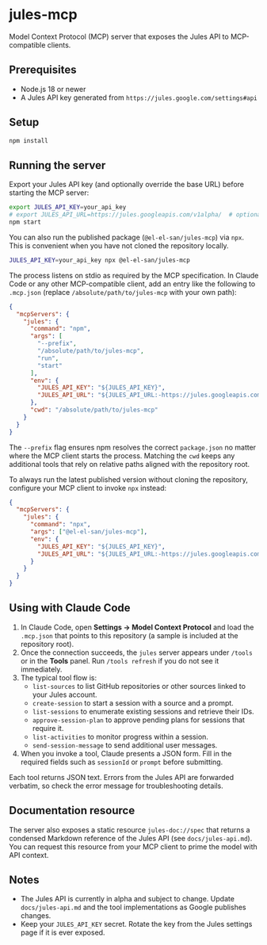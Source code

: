 # jules-mcp

Model Context Protocol (MCP) server that exposes the Jules API to MCP-compatible clients.

## Prerequisites
- Node.js 18 or newer
- A Jules API key generated from `https://jules.google.com/settings#api`

## Setup
```bash
npm install
```

## Running the server
Export your Jules API key (and optionally override the base URL) before starting the MCP server:

```bash
export JULES_API_KEY=your_api_key
# export JULES_API_URL=https://jules.googleapis.com/v1alpha/  # optional override
npm start
```

You can also run the published package (`@el-el-san/jules-mcp`) via `npx`. This is convenient when you have not cloned the repository locally.

```bash
JULES_API_KEY=your_api_key npx @el-el-san/jules-mcp
```

The process listens on stdio as required by the MCP specification. In Claude Code or any other MCP-compatible client, add an entry like the following to `.mcp.json` (replace `/absolute/path/to/jules-mcp` with your own path):

```json
{
  "mcpServers": {
    "jules": {
      "command": "npm",
      "args": [
        "--prefix",
        "/absolute/path/to/jules-mcp",
        "run",
        "start"
      ],
      "env": {
        "JULES_API_KEY": "${JULES_API_KEY}",
        "JULES_API_URL": "${JULES_API_URL:-https://jules.googleapis.com/v1alpha/}"
      },
      "cwd": "/absolute/path/to/jules-mcp"
    }
  }
}
```

The `--prefix` flag ensures npm resolves the correct `package.json` no matter where the MCP client starts the process. Matching the `cwd` keeps any additional tools that rely on relative paths aligned with the repository root.

To always run the latest published version without cloning the repository, configure your MCP client to invoke `npx` instead:

```json
{
  "mcpServers": {
    "jules": {
      "command": "npx",
      "args": ["@el-el-san/jules-mcp"],
      "env": {
        "JULES_API_KEY": "${JULES_API_KEY}",
        "JULES_API_URL": "${JULES_API_URL:-https://jules.googleapis.com/v1alpha/}"
      }
    }
  }
}
```

## Using with Claude Code
1. In Claude Code, open **Settings → Model Context Protocol** and load the `.mcp.json` that points to this repository (a sample is included at the repository root).
2. Once the connection succeeds, the `jules` server appears under `/tools` or in the **Tools** panel. Run `/tools refresh` if you do not see it immediately.
3. The typical tool flow is:
   - `list-sources` to list GitHub repositories or other sources linked to your Jules account.
   - `create-session` to start a session with a source and a prompt.
   - `list-sessions` to enumerate existing sessions and retrieve their IDs.
   - `approve-session-plan` to approve pending plans for sessions that require it.
   - `list-activities` to monitor progress within a session.
   - `send-session-message` to send additional user messages.
4. When you invoke a tool, Claude presents a JSON form. Fill in the required fields such as `sessionId` or `prompt` before submitting.

Each tool returns JSON text. Errors from the Jules API are forwarded verbatim, so check the error message for troubleshooting details.

## Documentation resource
The server also exposes a static resource `jules-doc://spec` that returns a condensed Markdown reference of the Jules API (see `docs/jules-api.md`). You can request this resource from your MCP client to prime the model with API context.

## Notes
- The Jules API is currently in alpha and subject to change. Update `docs/jules-api.md` and the tool implementations as Google publishes changes.
- Keep your `JULES_API_KEY` secret. Rotate the key from the Jules settings page if it is ever exposed.
